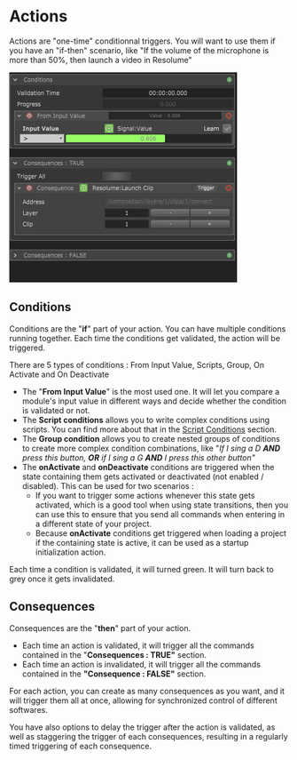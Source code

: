 # Actions

Actions are "one-time" conditionnal triggers. You will want to use them if you have an "if-then" scenario, like "If the volume of the microphone is more than 50%, then launch a video in Resolume"

![](../.gitbook/assets/action.gif)

## Conditions

Conditions are the "**if**" part of your action. You can have multiple conditions running together. Each time the conditions get validated, the action will be triggered.

There are 5 types of conditions : From Input Value, Scripts, Group, On Activate and On Deactivate

* The "**From Input Value**" is the most used one. It will let you compare a module's input value in different ways and decide whether the condition is validated or not. 
* The **Script conditions** allows you to write complex conditions using scripts. You can find more about that in the [Script Conditions](../scripting/scripting-reference/condition-scripts.md) section. 
* The **Group condition** allows you to create nested groups of conditions to create more complex condition combinations, like "_If I sing a D **AND** press this button, **OR** if I sing a G **AND** I press this other button"_
* The **onActivate** and **onDeactivate** conditions are triggered when the state containing them gets activated or deactivated \(not enabled / disabled\). This can be used for two scenarios :
  * If you want to trigger some actions whenever this state gets activated, which is a good tool when using state transitions, then you can use this to ensure that you send all commands when entering in a different state of your project.
  * Because **onActivate** conditions get triggered when loading a project if the containing state is active, it can be used as a startup initialization action.

Each time a condition is validated, it will turned green. It will turn back to grey once it gets invalidated.

## Consequences

Consequences are the "**then**" part of your action.

* Each time an action is validated, it will trigger all the commands contained in the "**Consequences : TRUE"** section. 
* Each time an action is invalidated, it will trigger all the commands contained in the **"Consequence : FALSE"** section.

For each action, you can create as many consequences as you want, and it will trigger them all at once, allowing for synchronized control of different softwares.

You have also options to delay the trigger after the action is validated, as well as staggering the trigger of each consequences, resulting in a regularly timed triggering of each consequence.

